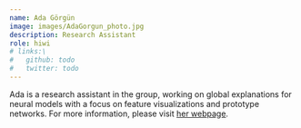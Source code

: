 ```yaml
---
name: Ada Görgün
image: images/AdaGorgun_photo.jpg
description: Research Assistant
role: hiwi
# links:\
#   github: todo
#   twitter: todo
---
```


Ada is a research assistant in the group, working on global explanations for neural models with a focus on feature visualizations and prototype networks.
For more information, please visit [her webpage](https://adagorgun.github.io/).